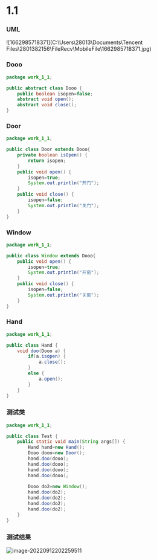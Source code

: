 # 1.1

### UML

![1662985718371](C:\Users\28013\Documents\Tencent Files\2801382156\FileRecv\MobileFile\1662985718371.jpg)

### Dooo

```java
package work_1_1;

public abstract class Dooo {
	public boolean isopen=false;
	abstract void open();
	abstract void close();
}
```

### Door

```java
package work_1_1;

public class Door extends Dooo{
	private boolean isOpen() {
		return isopen;
	}
	public void open() {
		isopen=true;
		System.out.println("开门");
	}
	public void close() {
		isopen=false;
		System.out.println("关门");
	}
}
```

### Window

```java
package work_1_1;

public class Window extends Dooo{
	public void open() {
		isopen=true;
		System.out.println("开窗");
	}
	public void close() {
		isopen=false;
		System.out.println("关窗");
	}
}
```

### Hand

```java
package work_1_1;

public class Hand {
	void doo(Dooo a) {
		if(a.isopen) {
			a.close();
		}
		else {
			a.open();
		}
	}
}
```

### 测试类

```java
package work_1_1;

public class Test {
	public static void main(String args[]) {
		Hand hand=new Hand();
		Dooo dooo=new Door();
		hand.doo(dooo);
		hand.doo(dooo);
		hand.doo(dooo);
		hand.doo(dooo);
	
		Dooo do2=new Window();
		hand.doo(do2);
		hand.doo(do2);
		hand.doo(do2);
		hand.doo(do2);
	}
}
```

### 测试结果

![image-20220912202259511](C:\Users\28013\AppData\Roaming\Typora\typora-user-images\image-20220912202259511.png)
